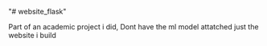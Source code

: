 "# website_flask" 

Part of an academic project i did, Dont have the ml model attatched just the website i build
